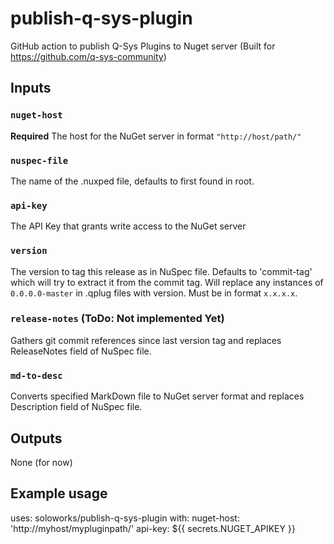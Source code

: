 # publish-q-sys-plugin

GitHub action to publish Q-Sys Plugins to Nuget server (Built for <https://github.com/q-sys-community>)

## Inputs

### `nuget-host`

**Required** The host for the NuGet server in format `"http://host/path/"`

### `nuspec-file`

The name of the .nuxped file, defaults to first found in root.

### `api-key`

The API Key that grants write access to the NuGet server

### `version`

The version to tag this release as in NuSpec file. Defaults to 'commit-tag' which will try to extract it from the commit tag. Will replace any instances of `0.0.0.0-master` in .qplug files with version. Must be in format `x.x.x.x`.

### `release-notes` (ToDo: Not implemented Yet)

Gathers git commit references since last version tag and replaces ReleaseNotes field of NuSpec file.

### `md-to-desc`

Converts specified MarkDown file to NuGet server format and replaces Description field of NuSpec file.

## Outputs

None (for now)

## Example usage

uses: soloworks/publish-q-sys-plugin
with:
  nuget-host: 'http://myhost/mypluginpath/'
  api-key: ${{ secrets.NUGET_APIKEY }}